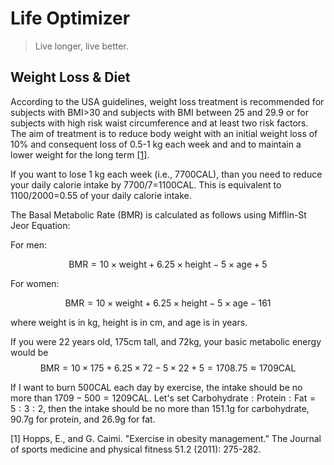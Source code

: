 # Life Optimizer

> Live longer, live better.

## Weight Loss & Diet

According to the USA guidelines, weight loss treatment is recommended for subjects with BMI>30 and subjects with BMI between 25 and 29.9 or for subjects with high risk waist circumference and at least two risk factors. The aim of treatment is to reduce body weight with an initial weight loss of 10% and consequent loss of 0.5-1 kg each week and and to maintain a lower weight for the long term [[1]](https://europepmc.org/article/med/21681163).

If you want to lose 1 kg each week (i.e., 7700CAL), than you need to reduce your daily calorie intake by 7700/7=1100CAL. This is equivalent to 1100/2000=0.55 of your daily calorie intake.

The Basal Metabolic Rate (BMR) is calculated as follows using Mifflin-St Jeor Equation:

For men:

$$
\text{BMR} = 10\times \text{weight} + 6.25\times \text{height} - 5\times \text{age} + 5
$$

For women:

$$
\text{BMR} = 10\times \text{weight} + 6.25\times \text{height} - 5\times \text{age} -161
$$

where weight is in kg, height is in cm, and age is in years.

If you were 22 years old, 175cm tall, and 72kg, your basic metabolic energy would be 
$$
\text{BMR} = 10\times175 + 6.25\times 72 - 5\times 22 + 5= 1708.75 \approx 1709\text{CAL}
$$

If I want to burn 500CAL each day by exercise, the intake should be no more than $1709-500=1209\text{CAL}$. Let's set $\text{Carbohydrate}: \text{Protein}: \text{Fat} = 5:3:2$, then the intake should be no more than 151.1g for carbohydrate, 90.7g for protein, and 26.9g for fat.

[1] Hopps, E., and G. Caimi. "Exercise in obesity management." The Journal of sports medicine and physical fitness 51.2 (2011): 275-282.

